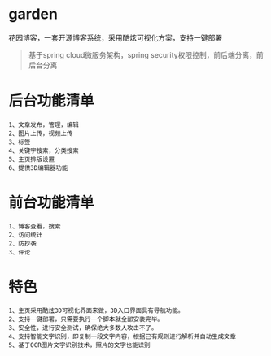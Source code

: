 # garden
花园博客，一套开源博客系统，采用酷炫可视化方案，支持一键部署
> 基于spring cloud微服务架构，spring security权限控制，前后端分离，前后台分离

# 后台功能清单
```
1、文章发布，管理，编辑
2、图片上传，视频上传
3、标签
4、关键字搜索，分类搜索
5、主页排版设置
6、提供3D编辑器功能
```

# 前台功能清单
```
1、博客查看，搜索
2、访问统计
2、防抄袭
3、评论
```

# 特色
```
1、主页采用酷炫3D可视化界面来做，3D入口界面具有导航功能。
2、支持一键部署，只需要执行一个脚本就全部安装完毕。
3、安全性，进行安全测试，确保绝大多数人攻击不了。
4、支持智能文字识别，即复制一段文字内容，根据已有规则进行解析并自动生成文章
5、基于OCR图片文字识别技术，照片的文字也能识别
```
